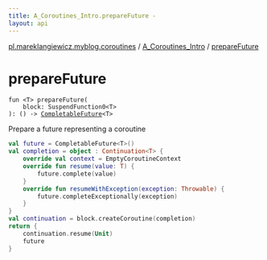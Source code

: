 ```yaml
---
title: A_Coroutines_Intro.prepareFuture - 
layout: api
---
```


<div class='api-docs-breadcrumbs'><a href="../index.html">pl.mareklangiewicz.myblog.coroutines</a> / <a href="index.html">A_Coroutines_Intro</a> / <a href=".">prepareFuture</a></div>

# prepareFuture

<div class="signature"><code><span class="keyword">fun </span><span class="symbol">&lt;</span><span class="identifier">T</span><span class="symbol">&gt;</span> <span class="identifier">prepareFuture</span><span class="symbol">(</span><br/>&nbsp;&nbsp;&nbsp;&nbsp;<span class="parameterName" id="pl.mareklangiewicz.myblog.coroutines.A_Coroutines_Intro$prepareFuture(kotlin.coroutines.SuspendFunction0((pl.mareklangiewicz.myblog.coroutines.A_Coroutines_Intro.prepareFuture.T)))/block">block</span><span class="symbol">:</span>&nbsp;<span class="identifier">SuspendFunction0</span><span class="symbol">&lt;</span><span class="identifier">T</span><span class="symbol">&gt;</span><br/><span class="symbol">)</span><span class="symbol">: </span><span class="symbol">(</span><span class="symbol">)</span>&nbsp;<span class="symbol">-&gt;</span>&nbsp;<a href="http://docs.oracle.com/javase/6/docs/api/java/util/concurrent/CompletableFuture.html"><span class="identifier">CompletableFuture</span></a><span class="symbol">&lt;</span><span class="identifier">T</span><span class="symbol">&gt;</span></code></div>

Prepare a future representing a coroutine

``` kotlin
val future = CompletableFuture<T>()
val completion = object : Continuation<T> {
    override val context = EmptyCoroutineContext
    override fun resume(value: T) {
        future.complete(value)
    }
    override fun resumeWithException(exception: Throwable) {
        future.completeExceptionally(exception)
    }
}
val continuation = block.createCoroutine(completion)
return {
    continuation.resume(Unit)
    future
}
```

